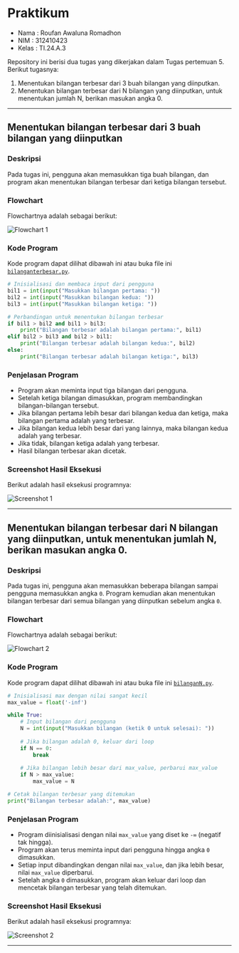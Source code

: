 # Praktikum

- Nama : Roufan Awaluna Romadhon
- NIM : 312410423
- Kelas : TI.24.A.3

Repository ini berisi dua tugas yang dikerjakan dalam Tugas pertemuan 5. Berikut tugasnya:
1. Menentukan bilangan terbesar dari 3 buah bilangan yang diinputkan.
2. Menentukan bilangan terbesar dari N bilangan yang diinputkan, untuk menentukan jumlah N, berikan masukan angka 0.

---

## Menentukan bilangan terbesar dari 3 buah bilangan yang diinputkan

### Deskripsi
Pada tugas ini, pengguna akan memasukkan tiga buah bilangan, dan program akan menentukan bilangan terbesar dari ketiga bilangan tersebut.

### Flowchart
Flowchartnya adalah sebagai berikut:

![Flowchart 1](image/flowchart1.png)

### Kode Program
Kode program dapat dilihat dibawah ini atau buka file ini [`bilanganterbesar.py`](bilanganterbesar.py).
```python
# Inisialisasi dan membaca input dari pengguna
bil1 = int(input("Masukkan bilangan pertama: "))
bil2 = int(input("Masukkan bilangan kedua: "))
bil3 = int(input("Masukkan bilangan ketiga: "))

# Perbandingan untuk menentukan bilangan terbesar
if bil1 > bil2 and bil1 > bil3:
    print("Bilangan terbesar adalah bilangan pertama:", bil1)
elif bil2 > bil3 and bil2 > bil1:
    print("Bilangan terbesar adalah bilangan kedua:", bil2)
else:
    print("Bilangan terbesar adalah bilangan ketiga:", bil3)
```

### Penjelasan Program
- Program akan meminta input tiga bilangan dari pengguna.
- Setelah ketiga bilangan dimasukkan, program membandingkan bilangan-bilangan tersebut.
- Jika bilangan pertama lebih besar dari bilangan kedua dan ketiga, maka bilangan pertama adalah yang terbesar.
- Jika bilangan kedua lebih besar dari yang lainnya, maka bilangan kedua adalah yang terbesar.
- Jika tidak, bilangan ketiga adalah yang terbesar.
- Hasil bilangan terbesar akan dicetak.

### Screenshot Hasil Eksekusi
Berikut adalah hasil eksekusi programnya:

![Screenshot 1](image/screenshot1.png)

---

## Menentukan bilangan terbesar dari N bilangan yang diinputkan, untuk menentukan jumlah N, berikan masukan angka 0.

### Deskripsi
Pada tugas ini, pengguna akan memasukkan beberapa bilangan sampai pengguna memasukkan angka `0`. Program kemudian akan menentukan bilangan terbesar dari semua bilangan yang diinputkan sebelum angka `0`.

### Flowchart
Flowchartnya adalah sebagai berikut:

![Flowchart 2](image/flowchart2.png)

### Kode Program
Kode program dapat dilihat dibawah ini atau buka file ini [`bilanganN.py`](bilanganN.py).
```python
# Inisialisasi max dengan nilai sangat kecil
max_value = float('-inf')

while True:
    # Input bilangan dari pengguna
    N = int(input("Masukkan bilangan (ketik 0 untuk selesai): "))
    
    # Jika bilangan adalah 0, keluar dari loop
    if N == 0:
        break
    
    # Jika bilangan lebih besar dari max_value, perbarui max_value
    if N > max_value:
        max_value = N

# Cetak bilangan terbesar yang ditemukan
print("Bilangan terbesar adalah:", max_value)
```

### Penjelasan Program
- Program diinisialisasi dengan nilai `max_value` yang diset ke `-∞` (negatif tak hingga).
- Program akan terus meminta input dari pengguna hingga angka `0` dimasukkan.
- Setiap input dibandingkan dengan nilai `max_value`, dan jika lebih besar, nilai `max_value` diperbarui.
- Setelah angka `0` dimasukkan, program akan keluar dari loop dan mencetak bilangan terbesar yang telah ditemukan.

### Screenshot Hasil Eksekusi
Berikut adalah hasil eksekusi programnya:

![Screenshot 2](image/screenshot2.png)

---
